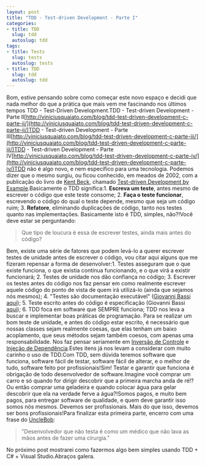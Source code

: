 ```yaml
---
layout: post
title: "TDD - Test-driven Development - Parte I"
categories:
- title: TDD
  slug: tdd
  autoslug: tdd
tags:
- title: Tests
  slug: tests
  autoslug: tests
- title: TDD
  slug: tdd
  autoslug: tdd
---
```


Bom, estive pensando sobre como começar este novo espaço e decidi que nada melhor do que a prática que mais vem me fascinando nos últimos tempos TDD - Test-Driven Development.TDD - Test-driven Development - Parte II[http://viniciusquaiato.com/blog/tdd-test-driven-development-c-parte-ii/](http://viniciusquaiato.com/blog/tdd-test-driven-development-c-parte-ii/)TDD - Test-driven Development - Parte III[http://viniciusquaiato.com/blog/tdd-test-driven-development-c-parte-iii/](http://viniciusquaiato.com/blog/tdd-test-driven-development-c-parte-iii/)TDD - Test-driven Development - Parte IV[http://viniciusquaiato.com/blog/tdd-test-driven-development-c-parte-iv/](http://viniciusquaiato.com/blog/tdd-test-driven-development-c-parte-iv/)TDD não é algo novo, e nem específico para uma tecnologia. Podemos dizer que o mesmo surgiu, ou ficou conhecido, em meados de 2002, com a publicação do livro de [Kent Beck](http://www.threeriversinstitute.org/Kent%20Beck.htm "Kent Beck"), chamado [Test-driven Development by Example](http://www.amazon.com/Test-Driven-Development-Kent-Beck/dp/0321146530 "TDD - Kent Beck").Basicamente o TDD significa:1. **Escreva um teste**, antes mesmo de escrever o código que este teste consome;
    2. **Faça o teste funcionar**, escrevendo o código do qual o teste depende, mesmo que seja um código ruim;
    3. **Refatore**, eliminando duplicações de código, tanto nos testes quanto nas implementações.
Basicamente isto é TDD, simples, não?!Você deve estar se perguntando:<blockquote>Que tipo de loucura é essa de escrever testes, ainda mais antes do código?</blockquote>Bem, existe uma série de fatores que podem levá-lo a querer escrever testes de unidade antes de escrever o código, vou citar aqui alguns que me fizeram repensar a forma de desenvolver:1. Testes asseguram que o que existe funciona, o que existia continua funcionando, e o que virá a existir funcionará;
    2. Testes de unidade nos dão confiança no código;
    3. Escrever os testes antes do código nos faz pensar em como realmente escrever aquele código do ponto de vista de quem irá utilizá-lo (ainda que sejamos nós mesmos);
    4. "Testes são documentação executável" ([Giovanni Bassi](http://unplugged.giggio.net/unplugged/default.aspx) [aqui](http://www.slideshare.net/giovanni.bassi/prticas-de-um-engenheiro-de-software-eficiente));
    5. Teste escrito antes do código é especificação (Giovanni Bassi [aqui](http://unplugged.giggio.net/unplugged/post/TDD-nao-existe.aspx));
    6. TDD foca em software que SEMPRE funciona;
    TDD nos leva a buscar e implementar boas práticas de programação. Para se realizar um bom teste de unidade, e antes do código estar escrito, é necessário que nossas classes sejam realmente coesas, que elas tenham um baixo acoplamento, que seus métodos sejam também coesos, com apenas uma responsabilidade. Nos faz pensar seriamente em [Inversão de Controle](http://en.wikipedia.org/wiki/Inversion_of_control) e [Injeção de Dependência](http://martinfowler.com/articles/injection.html).Estes itens já nos levam a considerar com muito carinho o uso de TDD.Com TDD, sem dúvida teremos software que funciona, software fácil de testar, software fácil de alterar, e o melhor de tudo, software feito por profissionais!Sim! Testar e garantir que funciona é obrigação de todo desenvolvedor de software.Imagine você comprar um carro e só quando for dirigir descobrir que a primeira marcha anda de ré!? Ou então comprar uma geladeira e quando colocar água para gelar descobrir que ela na verdade ferve a água?!Somos pagos, e muito bem pagos, para entregar software de qualidade, e quem deve garantir isso somos nós mesmos. Devemos ser profissionais. Mais do que isso, devemos ser bons profissionais!Para finalizar esta primeira parte, encerro com uma frase do [UncleBob](http://blog.objectmentor.com/):<blockquote>"Desenvolvedor que não testa é como um médico que não lava as mãos antes de fazer uma cirurgia."</blockquote>No próximo post mostrarei como fazermos algo bem simples usando TDD + C# + Visual Studio.Abraços galera.
